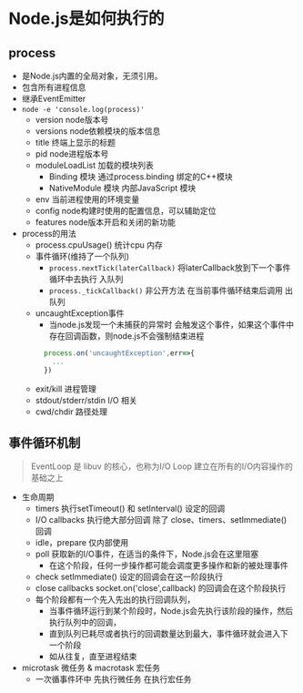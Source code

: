 # Node.js是如何执行的

## process
- 是Node.js内置的全局对象，无须引用。
- 包含所有进程信息
- 继承EventEmitter
- `node -e 'console.log(process)'`
  - version node版本号
  - versions node依赖模块的版本信息
  - title 终端上显示的标题
  - pid node进程版本号
  - moduleLoadList 加载的模块列表
    - Binding 模块 通过process.binding 绑定的C++模块
    - NativeModule 模块 内部JavaScript 模块
  - env 当前进程使用的环境变量
  - config node构建时使用的配置信息，可以辅助定位
  - features node版本开启和关闭的新功能
- process的用法
  - process.cpuUsage() 统计cpu 内存
  - 事件循环(维持了一个队列)
    - `process.nextTick(laterCallback)` 将laterCallback放到下一个事件循环中去执行 入队列
    - `process._tickCallback()` 非公开方法 在当前事件循环结束后调用 出队列
  - uncaughtException事件
    - 当node.js发现一个未捕获的异常时 会触发这个事件，如果这个事件中存在回调函数，则node.js不会强制结束进程
    ```javascript
      process.on('uncaughtException',err=>{
        ...
      })
    ```
  - exit/kill 进程管理
  - stdout/stderr/stdin I/O 相关
  - cwd/chdir 路径处理

## 事件循环机制
> EventLoop 是 libuv 的核心，也称为I/O Loop 建立在所有的I/O内容操作的基础之上
- 生命周期
  - timers  执行setTimeout() 和 setInterval() 设定的回调
  - I/O callbacks 执行绝大部分回调 除了 close、timers、setImmediate() 回调
  - idle，prepare 仅内部使用
  - poll 获取新的I/O事件，在适当的条件下，Node.js会在这里阻塞
    - 在这个阶段，任何一步操作都可能会调度更多操作和新的被处理事件
  - check setImmediate() 设定的回调会在这一阶段执行
  - close callbacks socket.on('close',callback) 的回调会在这个阶段执行
  - 每个阶段都有一个先入先出的执行回调队列，
    - 当事件循环运行到某个阶段时，Node.js会先执行该阶段的操作，然后执行队列中的回调，
    - 直到队列已耗尽或者执行的回调数量达到最大，事件循环就会进入下一个阶段
    - 如从往复，直至进程结束
- microtask 微任务 & macrotask 宏任务
  - 一次循事件环中 先执行微任务 在执行宏任务